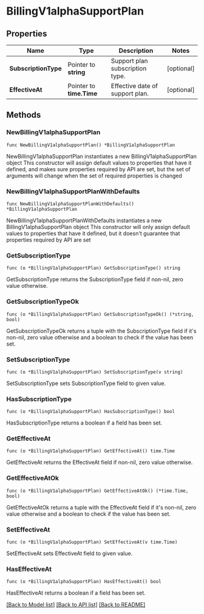 # BillingV1alphaSupportPlan

## Properties

Name | Type | Description | Notes
------------ | ------------- | ------------- | -------------
**SubscriptionType** | Pointer to **string** | Support plan subscription type. | [optional] 
**EffectiveAt** | Pointer to **time.Time** | Effective date of support plan. | [optional] 

## Methods

### NewBillingV1alphaSupportPlan

`func NewBillingV1alphaSupportPlan() *BillingV1alphaSupportPlan`

NewBillingV1alphaSupportPlan instantiates a new BillingV1alphaSupportPlan object
This constructor will assign default values to properties that have it defined,
and makes sure properties required by API are set, but the set of arguments
will change when the set of required properties is changed

### NewBillingV1alphaSupportPlanWithDefaults

`func NewBillingV1alphaSupportPlanWithDefaults() *BillingV1alphaSupportPlan`

NewBillingV1alphaSupportPlanWithDefaults instantiates a new BillingV1alphaSupportPlan object
This constructor will only assign default values to properties that have it defined,
but it doesn't guarantee that properties required by API are set

### GetSubscriptionType

`func (o *BillingV1alphaSupportPlan) GetSubscriptionType() string`

GetSubscriptionType returns the SubscriptionType field if non-nil, zero value otherwise.

### GetSubscriptionTypeOk

`func (o *BillingV1alphaSupportPlan) GetSubscriptionTypeOk() (*string, bool)`

GetSubscriptionTypeOk returns a tuple with the SubscriptionType field if it's non-nil, zero value otherwise
and a boolean to check if the value has been set.

### SetSubscriptionType

`func (o *BillingV1alphaSupportPlan) SetSubscriptionType(v string)`

SetSubscriptionType sets SubscriptionType field to given value.

### HasSubscriptionType

`func (o *BillingV1alphaSupportPlan) HasSubscriptionType() bool`

HasSubscriptionType returns a boolean if a field has been set.

### GetEffectiveAt

`func (o *BillingV1alphaSupportPlan) GetEffectiveAt() time.Time`

GetEffectiveAt returns the EffectiveAt field if non-nil, zero value otherwise.

### GetEffectiveAtOk

`func (o *BillingV1alphaSupportPlan) GetEffectiveAtOk() (*time.Time, bool)`

GetEffectiveAtOk returns a tuple with the EffectiveAt field if it's non-nil, zero value otherwise
and a boolean to check if the value has been set.

### SetEffectiveAt

`func (o *BillingV1alphaSupportPlan) SetEffectiveAt(v time.Time)`

SetEffectiveAt sets EffectiveAt field to given value.

### HasEffectiveAt

`func (o *BillingV1alphaSupportPlan) HasEffectiveAt() bool`

HasEffectiveAt returns a boolean if a field has been set.


[[Back to Model list]](../README.md#documentation-for-models) [[Back to API list]](../README.md#documentation-for-api-endpoints) [[Back to README]](../README.md)


